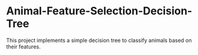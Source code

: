 # Animal-Feature-Selection-Decision-Tree
This project implements a simple decision tree to classify animals based on their features.
